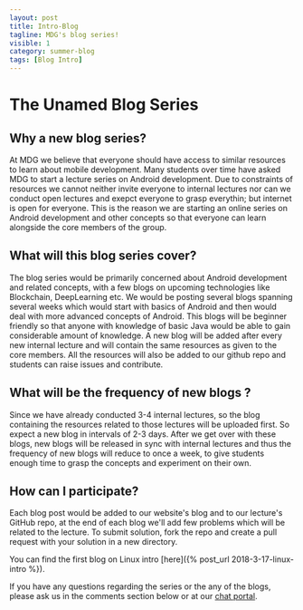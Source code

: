 ```yaml
---
layout: post
title: Intro-Blog
tagline: MDG's blog series!
visible: 1
category: summer-blog
tags: [Blog Intro]
---
```


The Unamed Blog Series
======================

Why a new blog series?
----
At MDG we believe that everyone should have access to similar
resources to learn about mobile development. Many students over time
have asked MDG to start a lecture series on Android development. Due
to constraints of resources we cannot neither invite everyone to
internal lectures nor can we conduct open lectures and exepct everyone
to grasp everythin; but internet is open for everyone. This is the
reason we are starting an online series on Android development and
other concepts so that everyone can learn alongside the core members
of the group.

What will this blog series cover?
----
The blog series would be primarily concerned about Android development
and related concepts, with a few blogs on upcoming technologies like
Blockchain, DeepLearning etc. We would be posting several blogs
spanning several weeks which would start with basics of Android and
then would deal with more advanced concepts of Android. This blogs
will be beginner friendly so that anyone with knowledge of basic Java
would be able to gain considerable amount of knowledge. A new blog
will be added after every new internal lecture and will contain the
same resources as given to the core members. All the resources will
also be added to our github repo and students can raise issues and
contribute.

What will be the frequency of new blogs ?
----
Since we have already conducted 3-4 internal lectures, so the blog
containing the resources related to those lectures will be uploaded
first. So expect a new blog in intervals of 2-3 days. After we get
over with these blogs, new blogs will be released in sync with
internal lectures and thus the frequency of new blogs will reduce to
once a week, to give students enough time to grasp the concepts and
experiment on their own.

How can I participate?
----
Each blog post would be added to our website's blog and to our
lecture's GitHub repo, at the end of each blog we'll add few problems
which will be related to the lecture. To submit solution, fork the
repo and create a pull request with your solution in a new directory.

You can find the first blog on Linux intro [here]({% post_url 2018-3-17-linux-intro %}).

If you have any questions regarding the series or the any of the
blogs, please ask us in the comments section below or at
our [chat portal](http://mdg.iitr.ac.in/chat).